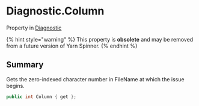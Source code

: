 # Diagnostic.Column

Property in [Diagnostic](/api/csharp/yarn.compiler.diagnostic.md)

{% hint style="warning" %}
This property is <b>obsolete</b> and may be removed from a future version of Yarn Spinner.
{% endhint %}

## Summary


Gets the zero-indexed character number in FileName at which the issue
begins.


```csharp
public int Column { get };
```


